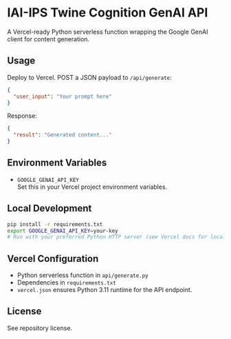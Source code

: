 # IAI-IPS Twine Cognition GenAI API

A Vercel-ready Python serverless function wrapping the Google GenAI client for content generation.

## Usage

Deploy to Vercel. POST a JSON payload to `/api/generate`:

```json
{
  "user_input": "Your prompt here"
}
```

Response:

```json
{
  "result": "Generated content..."
}
```

## Environment Variables

- `GOOGLE_GENAI_API_KEY`  
  Set this in your Vercel project environment variables.

## Local Development

```bash
pip install -r requirements.txt
export GOOGLE_GENAI_API_KEY=your-key
# Run with your preferred Python HTTP server (see Vercel docs for local python API testing)
```

## Vercel Configuration

- Python serverless function in `api/generate.py`
- Dependencies in `requirements.txt`
- `vercel.json` ensures Python 3.11 runtime for the API endpoint.

## License

See repository license.